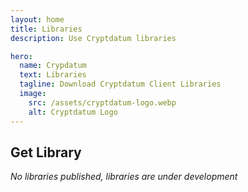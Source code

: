 ```yaml
---
layout: home
title: Libraries
description: Use Cryptdatum libraries

hero:
  name: Crypdatum
  text: Libraries
  tagline: Download Cryptdatum Client Libraries
  image:
    src: /assets/cryptdatum-logo.webp
    alt: Cryptdatum Logo
---
```


## Get Library

_No libraries published, libraries are under development_
